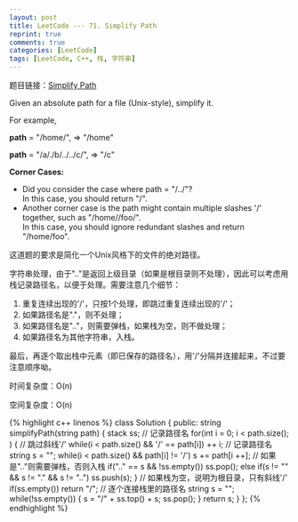 ```yaml
---
layout: post
title: LeetCode --- 71. Simplify Path
reprint: true
comments: true
categories: [LeetCode]
tags: [LeetCode, C++, 栈, 字符串]
---
```



题目链接：[Simplify Path](https://oj.leetcode.com/problems/simplify-path/ ) 

Given an absolute path for a file (Unix-style), simplify it. 

For example, 

**path** = "/home/", => "/home" 

**path** = "/a/./b/../../c/", => "/c" 

**Corner Cases:**

* Did you consider the case where path = "/../"?  
  In this case, you should return "/". 
* Another corner case is the path might contain multiple slashes '/' together, such as "/home//foo/".  
  In this case, you should ignore redundant slashes and return "/home/foo". 

这道题的要求是简化一个Unix风格下的文件的绝对路径。

字符串处理，由于".."是返回上级目录（如果是根目录则不处理），因此可以考虑用栈记录路径名，以便于处理。需要注意几个细节：

1. 重复连续出现的'/'，只按1个处理，即跳过重复连续出现的'/'；
2. 如果路径名是"."，则不处理；
3. 如果路径名是".."，则需要弹栈，如果栈为空，则不做处理；
4. 如果路径名为其他字符串，入栈。

最后，再逐个取出栈中元素（即已保存的路径名），用'/'分隔并连接起来，不过要注意顺序呦。

时间复杂度：O(n)

空间复杂度：O(n)

{% highlight c++ linenos %}
class Solution
{
public:
    string simplifyPath(string path)
    {
        stack<string> ss; // 记录路径名
        for(int i = 0; i < path.size(); )
        {
            // 跳过斜线'/'
            while(i < path.size() && '/' == path[i])
                ++ i;
            // 记录路径名
            string s = "";
            while(i < path.size() && path[i] != '/')
                s += path[i ++];
            // 如果是".."则需要弹栈，否则入栈
            if(".." == s && !ss.empty())
                ss.pop();
            else if(s != "" && s != "." && s != "..")
                ss.push(s);
        }
        // 如果栈为空，说明为根目录，只有斜线'/'
        if(ss.empty())
            return "/";
        // 逐个连接栈里的路径名
        string s = "";
        while(!ss.empty())
        {
            s = "/" + ss.top() + s;
            ss.pop();
        }
        return s;
    }
};
{% endhighlight %}
